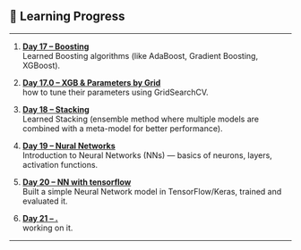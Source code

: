 ## 📅 Learning Progress
---
1. **[Day 17 – Boosting](Day_17_00_boosting.ipynb)**  
   Learned Boosting algorithms (like AdaBoost, Gradient Boosting, XGBoost).
   
2. **[Day 17.0 – XGB & Parameters by Grid](Day_17_01_XGB_parametersByGridsearch.ipynb)**  
   how to tune their parameters using GridSearchCV.
   
3. **[Day 18 – Stacking](Day_18_Stacking.ipynb)**  
   Learned Stacking (ensemble method where multiple models are combined with a meta-model for better performance).
   
4. **[Day 19 – Nural Networks](Day_19_Nural_Networks.ipynb)**  
   Introduction to Neural Networks (NNs) — basics of neurons, layers, activation functions.
   
5. **[Day 20 – NN with tensorflow](Day_20_NN_model_with_tensorflow.ipynb)**  
   Built a simple Neural Network model in TensorFlow/Keras, trained and evaluated it.
   
6. **[Day 21 – .]()**  
   working on it.
---
